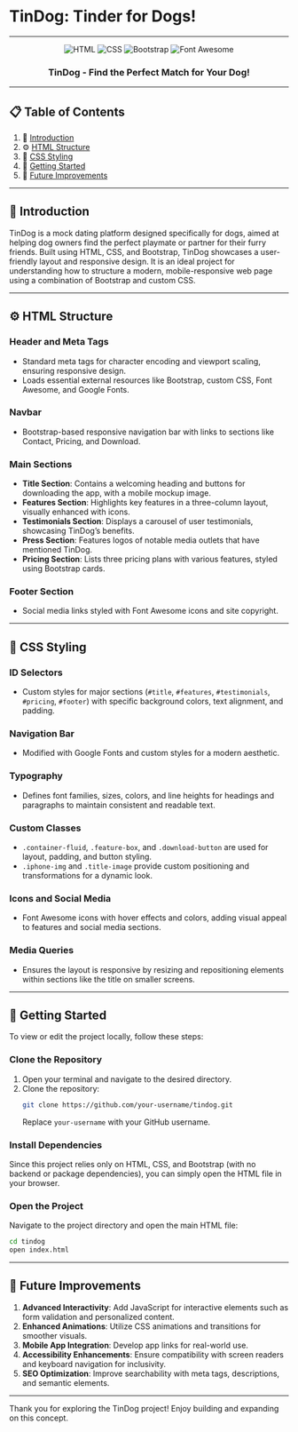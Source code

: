 # TinDog: Tinder for Dogs!

---

<div align="center">
  <img src="https://img.shields.io/badge/-HTML5-black?style=for-the-badge&logoColor=white&logo=html5&color=E34F26" alt="HTML" />
  <img src="https://img.shields.io/badge/-CSS3-black?style=for-the-badge&logoColor=white&logo=css3&color=1572B6" alt="CSS" />
  <img src="https://img.shields.io/badge/-Bootstrap-black?style=for-the-badge&logoColor=white&logo=bootstrap&color=7952B3" alt="Bootstrap" />
  <img src="https://img.shields.io/badge/-Font_Awesome-black?style=for-the-badge&logoColor=white&logo=font-awesome&color=339AF0" alt="Font Awesome" />
</div>

<h3 align="center">TinDog - Find the Perfect Match for Your Dog!</h3>

---

## 📋 Table of Contents

1. 🐾 [Introduction](#introduction)
2. ⚙️ [HTML Structure](#html-structure)
3. 🎨 [CSS Styling](#css-styling)
4. 🚀 [Getting Started](#getting-started)
5. 🔗 [Future Improvements](#future-improvements)

---

## <a name="introduction">🐾 Introduction</a>

TinDog is a mock dating platform designed specifically for dogs, aimed at helping dog owners find the perfect playmate or partner for their furry friends. Built using HTML, CSS, and Bootstrap, TinDog showcases a user-friendly layout and responsive design. It is an ideal project for understanding how to structure a modern, mobile-responsive web page using a combination of Bootstrap and custom CSS.

---

## <a name="html-structure">⚙️ HTML Structure</a>

### **Header and Meta Tags**
- Standard meta tags for character encoding and viewport scaling, ensuring responsive design.
- Loads essential external resources like Bootstrap, custom CSS, Font Awesome, and Google Fonts.

### **Navbar**
- Bootstrap-based responsive navigation bar with links to sections like Contact, Pricing, and Download.

### **Main Sections**
- **Title Section**: Contains a welcoming heading and buttons for downloading the app, with a mobile mockup image.
- **Features Section**: Highlights key features in a three-column layout, visually enhanced with icons.
- **Testimonials Section**: Displays a carousel of user testimonials, showcasing TinDog’s benefits.
- **Press Section**: Features logos of notable media outlets that have mentioned TinDog.
- **Pricing Section**: Lists three pricing plans with various features, styled using Bootstrap cards.

### **Footer Section**
- Social media links styled with Font Awesome icons and site copyright.

---

## <a name="css-styling">🎨 CSS Styling</a>

### **ID Selectors**
- Custom styles for major sections (`#title`, `#features`, `#testimonials`, `#pricing`, `#footer`) with specific background colors, text alignment, and padding.

### **Navigation Bar**
- Modified with Google Fonts and custom styles for a modern aesthetic.

### **Typography**
- Defines font families, sizes, colors, and line heights for headings and paragraphs to maintain consistent and readable text.

### **Custom Classes**
- `.container-fluid`, `.feature-box`, and `.download-button` are used for layout, padding, and button styling.
- `.iphone-img` and `.title-image` provide custom positioning and transformations for a dynamic look.

### **Icons and Social Media**
- Font Awesome icons with hover effects and colors, adding visual appeal to features and social media sections.

### **Media Queries**
- Ensures the layout is responsive by resizing and repositioning elements within sections like the title on smaller screens.

---

## <a name="getting-started">🚀 Getting Started</a>

To view or edit the project locally, follow these steps:

### **Clone the Repository**

1. Open your terminal and navigate to the desired directory.
2. Clone the repository:
   ```bash
   git clone https://github.com/your-username/tindog.git
   ```
   Replace `your-username` with your GitHub username.

### **Install Dependencies**

Since this project relies only on HTML, CSS, and Bootstrap (with no backend or package dependencies), you can simply open the HTML file in your browser.

### **Open the Project**

Navigate to the project directory and open the main HTML file:
   ```bash
   cd tindog
   open index.html
   ```

---

## <a name="future-improvements">🔗 Future Improvements</a>

1. **Advanced Interactivity**: Add JavaScript for interactive elements such as form validation and personalized content.
2. **Enhanced Animations**: Utilize CSS animations and transitions for smoother visuals.
3. **Mobile App Integration**: Develop app links for real-world use.
4. **Accessibility Enhancements**: Ensure compatibility with screen readers and keyboard navigation for inclusivity.
5. **SEO Optimization**: Improve searchability with meta tags, descriptions, and semantic elements.

---

Thank you for exploring the TinDog project! Enjoy building and expanding on this concept.
